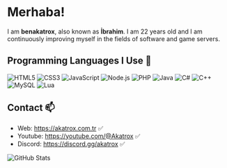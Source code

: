 # Merhaba!
I am **benakatrox**, also known as **İbrahim**. I am 22 years old and I am continuously improving myself in the fields of software and game servers.
## Programming Languages ​​I Use 🚀
![HTML5](https://img.icons8.com/color/48/000000/html-5.png) 
![CSS3](https://img.icons8.com/color/48/000000/css3.png)
![JavaScript](https://img.icons8.com/color/48/000000/javascript.png) 
![Node.js](https://img.icons8.com/color/48/000000/nodejs.png) 
![PHP](https://img.icons8.com/color/48/000000/php.png)
![Java](https://img.icons8.com/color/48/000000/java-coffee-cup-logo.png)
![C#](https://img.icons8.com/color/48/000000/c-sharp-logo.png)
![C++](https://img.icons8.com/color/48/000000/c-plus-plus-logo.png)
![MySQL](https://img.icons8.com/color/48/000000/mysql-logo.png)
![Lua](https://img.icons8.com/?size=80&id=Z61jn6Q8DsGq&format=png)
⠀
## Contact 📫
- Web: https://akatrox.com.tr ✅
- Youtube: https://youtube.com/@Akatrox ✅
- Discord: https://discord.gg/akatrox ✅

![GitHub Stats](https://github-readme-stats.vercel.app/api?username=benakatrox)
